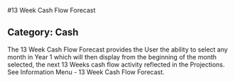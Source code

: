 #13 Week Cash Flow Forecast
## Category: Cash
The 13 Week Cash Flow Forecast provides the User the ability to select any month in Year 1 which will then display from the beginning of the month selected, the next 13 Weeks cash flow activity reflected in the Projections. See Information Menu - 13 Week Cash Flow Forecast.

